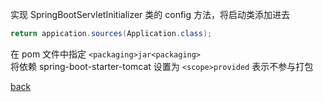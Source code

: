 实现 SpringBootServletInitializer 类的 config 方法，将启动类添加进去  

```Java
return appication.sources(Application.class);
```

在 pom 文件中指定 `<packaging>jar<packaging>`  
将依赖 spring-boot-starter-tomcat 设置为 `<scope>provided` 表示不参与打包  

[back](../3.md)  
